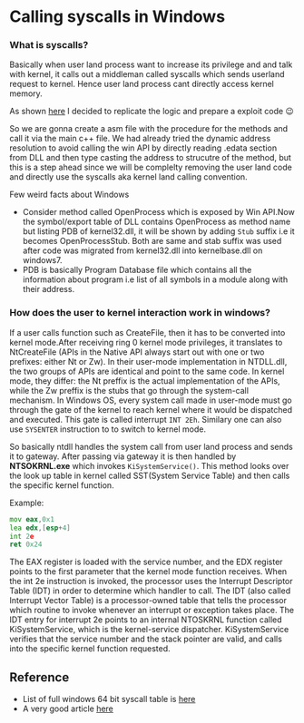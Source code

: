 # Calling syscalls in Windows

### What is syscalls?

Basically when user land process want to increase its privilege and and talk with kernel, it calls out a middleman called syscalls which sends userland request to kernel. Hence user land process cant directly access kernel memory.


As shown [here](https://www.ired.team/offensive-security/defense-evasion/using-syscalls-directly-from-visual-studio-to-bypass-avs-edrs) I decided to replicate the logic and prepare a exploit code :wink:


So we are gonna create a asm file with the procedure for the methods and call it via the main c++ file. We had already tried the dynamic address resolution to avoid calling the win API by directly reading .edata section from DLL and then type casting the address to strucutre of the method, but this is a step ahead since we will be complelty removing the user land code and directly use the syscalls aka kernel land calling convention.


Few weird facts about Windows
- Consider method called OpenProcess which is exposed by Win API.Now the symbol/export table of DLL contains OpenProcess as method name but listing PDB of kernel32.dll, it will be shown by adding `Stub` suffix i.e it becomes OpenProcessStub. Both are same and stab suffix was used after code was migrated from kernel32.dll into kernelbase.dll on windows7.
- PDB is basically Program Database file which contains all the information about program i.e list of all symbols in a module along with their address.


### How does the user to kernel interaction work in windows?

If a user calls function such as CreateFile, then it has to be converted into kernel mode.After receiving ring 0 kernel mode privileges, it translates to NtCreateFile (APIs in the Native API always start out with one or two prefixes: either Nt or Zw). In their user-mode implementation in NTDLL.dll, the two groups of APIs are identical and point to the same code. In kernel mode, they differ: the Nt preffix is the actual implementation of the APIs, while the Zw preffix is the stubs that go through the system-call mechanism. 
In Windows OS, every system call made in user-mode must go through the gate of the kernel to reach kernel where it would be dispatched and executed. This gate is called interrupt `INT 2Eh`. Similary one can also use `SYSENTER` instruction to to switch to kernel mode.

So basically ntdll handles the system call from user land process and sends it to gateway. After passing via gateway it is then handled by **NTSOKRNL.exe** which invokes `KiSystemService()`. This method looks over the look up table in kernel called SST(System Service Table) and then calls the specific kernel function.

Example:
```asm
mov eax,0x1
lea edx,[esp+4]
int 2e
ret 0x24
```
The EAX register is loaded with the service number, and the EDX register points to the first parameter that the kernel mode function receives. When the int 2e instruction is invoked, the processor uses the Interrupt Descriptor Table (IDT) in order to determine which handler to call. The IDT (also called Interrupt Vector Table) is a processor-owned table that tells the processor which routine to invoke whenever an interrupt or exception takes place. The IDT entry for interrupt 2e points to an internal NTOSKRNL function called KiSystemService, which is the kernel-service dispatcher. KiSystemService verifies that the service number and the stack pointer are valid, and calls into the specific kernel function requested. 

## Reference
- List of full windows 64 bit syscall table is [here](https://j00ru.vexillium.org/syscalls/nt/64/)
- A very good article [here](https://www.codeproject.com/Articles/33870/A-Primer-of-the-Windows-Architecture)
